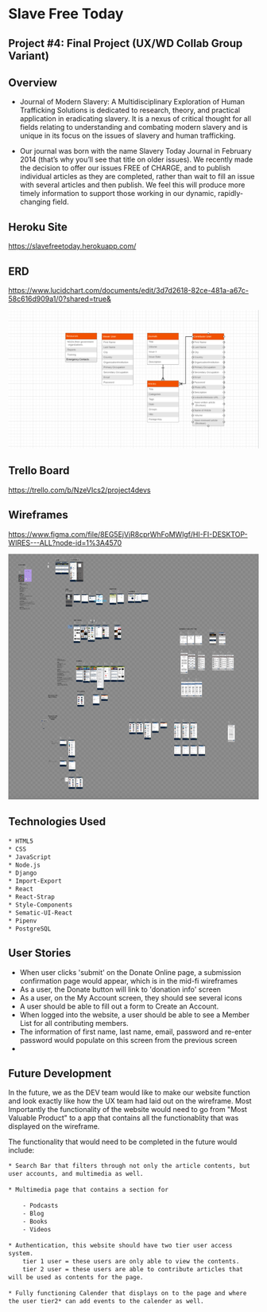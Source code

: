 # Slave Free Today 

## Project #4: Final Project (UX/WD Collab Group Variant)

## Overview

*   Journal of Modern Slavery: A Multidisciplinary Exploration of Human Trafficking Solutions is dedicated to research, theory, and practical application in eradicating slavery. It is a nexus of critical thought for all fields relating to understanding and combating modern slavery and is unique in its focus on the issues of slavery and human trafficking.

*   Our journal was born with the name Slavery Today Journal in February 2014 (that’s why you’ll see that title on older issues). We recently made the decision to offer our issues FREE of CHARGE, and to publish individual articles as they are completed, rather than wait to fill an issue with several articles and then publish. We feel this will produce more timely information to support those working in our dynamic, rapidly-changing field.




## Heroku Site

https://slavefreetoday.herokuapp.com/

## ERD

https://www.lucidchart.com/documents/edit/3d7d2618-82ce-481a-a67c-58c616d909a1/0?shared=true&


![ERD](/client/src/images/ERD%20.png)

## Trello Board

https://trello.com/b/NzeVIcs2/project4devs

## Wireframes

https://www.figma.com/file/8EG5EjVjR8cprWhFoMWlgf/HI-FI-DESKTOP-WIRES---ALL?node-id=1%3A4570

![WireFrames](/client/src/images/wireframeZoomOut.png)



## Technologies Used

    * HTML5
    * CSS
    * JavaScript
    * Node.js
    * Django
    * Import-Export
    * React 
    * React-Strap
    * Style-Components
    * Sematic-UI-React
    * Pipenv
    * PostgreSQL
   
## User Stories
 * When user clicks 'submit' on the Donate Online page,  a submission confirmation page would appear, 
   which is in the mid-fi wireframes
 * As a user, the Donate button will link to 'donation info' screen
 * As a user, on the My Account screen, they should see several icons
 * A user should be able to fill out a form to Create an Account.
 * When logged into the website, a user should be able to see a Member List for all contributing members.
 * The information of first name, last name, email, password and re-enter password would populate on this screen from the previous screen
 * 

## Future Development

In the future, we as the DEV team would like to make our website function and look exactly like how the UX team had laid out on the wireframe.  Most Importantly the functionality of the website would need to go from "Most Valuable Product" to a app that contains all the functionablity that was displayed on the wireframe.

The functionality that would need to be completed in the future would include:

    * Search Bar that filters through not only the article contents, but user accounts, and multimedia as well.

    * Multimedia page that contains a section for 

        - Podcasts
        - Blog
        - Books
        - Videos

    * Authentication, this website should have two tier user access system.
        tier 1 user = these users are only able to view the contents.
        tier 2 user = these users are able to contribute articles that will be used as contents for the page.

    * Fully functioning Calender that displays on to the page and where the user tier2* can add events to the calender as well.

